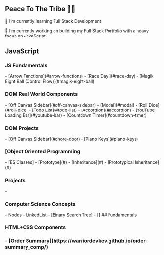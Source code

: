 <h2>Peace To The Tribe 🙏🏾</h2>
🌱 I’m currently learning Full Stack Development

🔭 I’m currently working on building my Full Stack Portfolio with a heavy focus on JavaScript

## JavaScript
 
<h3>JS Fundamentals</h3>
- [Arrow Functions](#arrow-functions)
- [Race Day!](#race-day)
- [Magik Eight Ball (Control Flow)](#magik-eight-ball)

<h3>DOM Real World Components</h3>
   - [Off Canvas Sidebar](#off-canvas-sidebar)
- [Modal](#modal)
- [Roll Dice](#roll-dice)
- [Todo List](#todo-list)
- [Accordion](#accordion)
- [YouTube Loading Bar](#youtube-bar)
- [Countdown Timer](#countdown-timer)
<h3>DOM Projects</h3>
- [Off Canvas Sidebar](#chore-door)
- [Piano Keys](#piano-keys)
<h3>[Object Oriented Programming</h3>
- [ES Classes]
- [Prototype](#)
- [Inheritance](#)
- [Prototypical Inheritance](#)
<h3>Projects</h3>
- 
<h3>Computer Science Concepts</h3>
- Nodes
- LinkedList
- [Binary Search Tree]
- []
## Fundamentals
<h3>HTML+CSS Components<h3>
- [Order Summary](https://warriordevkev.github.io/order-summary_comp/)
